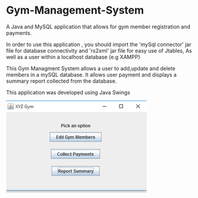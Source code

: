 # Gym-Management-System
A Java and MySQL application that allows for gym member registration and payments.

In order to use this application , you should import the 'mySql connector' jar file for database connectivity and 'rs2xml' jar file for easy use of Jtables, As well as a user within a localhost database (e.g XAMPP)

This Gym Managment System allows a user to add,update and delete members in a mySQL database. It allows user payment and displays a summary report collected from the database.

This application was developed using Java Swings

![Gym-Management-System](https://github.com/Rhoda9000/Gym-Management-System/blob/master/gym1.PNG "How the output would look like")

